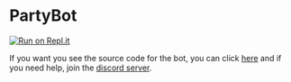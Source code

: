 # PartyBot

[![Run on Repl.it](https://repl.it/badge/github/xmistt/partybotpackage)](https://repl.it/github/xmistt/partybot)

If you want you see the source code for the bot, you can click [here](https://github.com/xmistt/fortnitepy-bot) and if you need help, join the [discord server](https://discord.gg/8heARRB).


